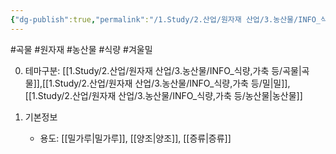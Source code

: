 ```yaml
---
{"dg-publish":true,"permalink":"/1.Study/2.산업/원자재 산업/3.농산물/INFO_식량,가축 등/겨울밀/","created":"2024-11-20T21:02:28.902+09:00","updated":"2025-06-26T13:23:35.498+09:00"}
---
```


#곡물 #원자재 #농산물 #식량  #겨울밀

0. 테마구분: [[1.Study/2.산업/원자재 산업/3.농산물/INFO_식량,가축 등/곡물\|곡물]],[[1.Study/2.산업/원자재 산업/3.농산물/INFO_식량,가축 등/밀\|밀]],[[1.Study/2.산업/원자재 산업/3.농산물/INFO_식량,가축 등/농산물\|농산물]]


1. 기본정보
	- 용도: [[밀가루\|밀가루]], [[양조\|양조]], [[증류\|증류]]